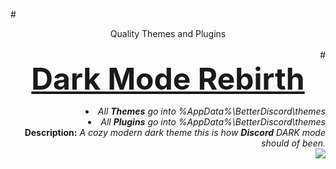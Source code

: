 #<DIV ALIGN=CENTER>Quality Themes and Plugins</div><br><div align=right>
#<font size="25"><b><DIV ALIGN=CENTER><a href="https://github.com/Chaotiic/Discord-Themes-and-Plugins/blob/master/Themes/Dark%20Mode%20Rebirth.css">Dark Mode Rebirth</a></div></b></font>
<li><i>All <b>Themes</b> go into %AppData%\BetterDiscord\themes</i>
<li><i>All <b>Plugins</b> go into %AppData%\BetterDiscord\themes</i><br>
<b>Description:</b><i> A cozy modern dark theme this is how <b>Discord</b> DARK mode should of been.</i><br>
<img href="https://github.com/Chaotiic/Discord-Themes-and-Plugins/blob/master/Themes/Dark%20Mode%20Rebirth.css" src="https://gyazo.com/b33a232178e97e5f5ab567e06cf315de.png"></img>
